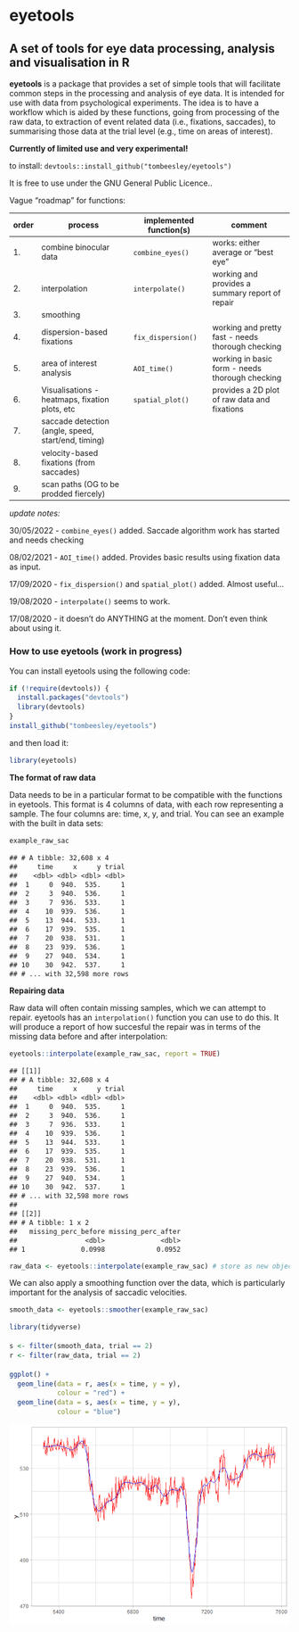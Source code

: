 
# **eyetools**

## A set of tools for eye data processing, analysis and visualisation in R

**eyetools** is a package that provides a set of simple tools that will
facilitate common steps in the processing and analysis of eye data. It
is intended for use with data from psychological experiments. The idea
is to have a workflow which is aided by these functions, going from
processing of the raw data, to extraction of event related data (i.e.,
fixations, saccades), to summarising those data at the trial level
(e.g., time on areas of interest).

**Currently of limited use and very experimental!**

to install: `devtools::install_github("tombeesley/eyetools")`

It is free to use under the GNU General Public Licence..

Vague “roadmap” for functions:

| order | process                                             | implemented function(s) | comment                                           |
|-------|-----------------------------------------------------|-------------------------|---------------------------------------------------|
| 1\.   | combine binocular data                              | `combine_eyes()`        | works: either average or “best eye”               |
| 2\.   | interpolation                                       | `interpolate()`         | working and provides a summary report of repair   |
| 3\.   | smoothing                                           |                         |                                                   |
| 4\.   | dispersion-based fixations                          | `fix_dispersion()`      | working and pretty fast - needs thorough checking |
| 5\.   | area of interest analysis                           | `AOI_time()`            | working in basic form - needs thorough checking   |
| 6\.   | Visualisations - heatmaps, fixation plots, etc      | `spatial_plot()`        | provides a 2D plot of raw data and fixations      |
| 7\.   | saccade detection (angle, speed, start/end, timing) |                         |                                                   |
| 8\.   | velocity-based fixations (from saccades)            |                         |                                                   |
| 9\.   | scan paths (OG to be prodded fiercely)              |                         |                                                   |

*update notes:*

30/05/2022 - `combine_eyes()` added. Saccade algorithm work has started
and needs checking

08/02/2021 - `AOI_time()` added. Provides basic results using fixation
data as input.

17/09/2020 - `fix_dispersion()` and `spatial_plot()` added. Almost
useful…

19/08/2020 - `interpolate()` seems to work.

17/08/2020 - it doesn’t do ANYTHING at the moment. Don’t even think
about using it.

### How to use eyetools (work in progress)

You can install eyetools using the following code:

``` r
if (!require(devtools)) {
  install.packages("devtools")
  library(devtools)
}
install_github("tombeesley/eyetools")
```

and then load it:

``` r
library(eyetools)
```

**The format of raw data**

Data needs to be in a particular format to be compatible with the
functions in eyetools. This format is 4 columns of data, with each row
representing a sample. The four columns are: time, x, y, and trial. You
can see an example with the built in data sets:

``` r
example_raw_sac
```

    ## # A tibble: 32,608 x 4
    ##     time     x     y trial
    ##    <dbl> <dbl> <dbl> <dbl>
    ##  1     0  940.  535.     1
    ##  2     3  940.  536.     1
    ##  3     7  936.  533.     1
    ##  4    10  939.  536.     1
    ##  5    13  944.  533.     1
    ##  6    17  939.  535.     1
    ##  7    20  938.  531.     1
    ##  8    23  939.  536.     1
    ##  9    27  940.  534.     1
    ## 10    30  942.  537.     1
    ## # ... with 32,598 more rows

**Repairing data**

Raw data will often contain missing samples, which we can attempt to
repair. eyetools has an `interpolation()` function you can use to do
this. It will produce a report of how succesful the repair was in terms
of the missing data before and after interpolation:

``` r
eyetools::interpolate(example_raw_sac, report = TRUE)
```

    ## [[1]]
    ## # A tibble: 32,608 x 4
    ##     time     x     y trial
    ##    <dbl> <dbl> <dbl> <dbl>
    ##  1     0  940.  535.     1
    ##  2     3  940.  536.     1
    ##  3     7  936.  533.     1
    ##  4    10  939.  536.     1
    ##  5    13  944.  533.     1
    ##  6    17  939.  535.     1
    ##  7    20  938.  531.     1
    ##  8    23  939.  536.     1
    ##  9    27  940.  534.     1
    ## 10    30  942.  537.     1
    ## # ... with 32,598 more rows
    ## 
    ## [[2]]
    ## # A tibble: 1 x 2
    ##   missing_perc_before missing_perc_after
    ##                 <dbl>              <dbl>
    ## 1              0.0998             0.0952

``` r
raw_data <- eyetools::interpolate(example_raw_sac) # store as new object
```

We can also apply a smoothing function over the data, which is
particularly important for the analysis of saccadic velocities.

``` r
smooth_data <- eyetools::smoother(example_raw_sac) 
```

``` r
library(tidyverse)

s <- filter(smooth_data, trial == 2)
r <- filter(raw_data, trial == 2)

ggplot() +
  geom_line(data = r, aes(x = time, y = y),
            colour = "red") +
  geom_line(data = s, aes(x = time, y = y),
            colour = "blue")
```

![](README_files/figure-gfm/unnamed-chunk-7-1.png)<!-- -->
